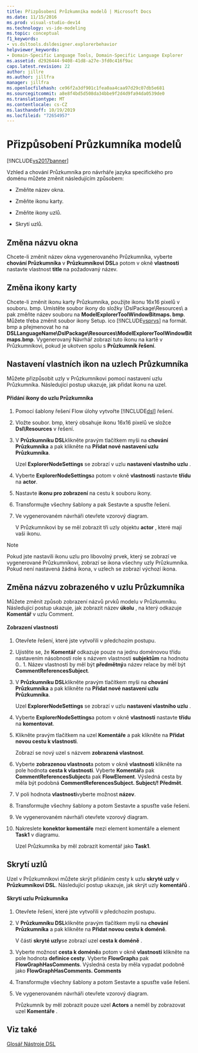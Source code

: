 ```yaml
---
title: Přizpůsobení Průzkumníka modelů | Microsoft Docs
ms.date: 11/15/2016
ms.prod: visual-studio-dev14
ms.technology: vs-ide-modeling
ms.topic: conceptual
f1_keywords:
- vs.dsltools.dsldesigner.explorerbehavior
helpviewer_keywords:
- Domain-Specific Language Tools, Domain-Specific Language Explorer
ms.assetid: d2926444-9408-41d8-a27e-3fd0c416f9ac
caps.latest.revision: 22
author: jillre
ms.author: jillfra
manager: jillfra
ms.openlocfilehash: ce96f2a3df901c1fea0aa4caa97d29c07db5e681
ms.sourcegitcommit: a8e8f4bd5d508da34bbe9f2d4d9fa94da0539de0
ms.translationtype: MT
ms.contentlocale: cs-CZ
ms.lasthandoff: 10/19/2019
ms.locfileid: "72654957"
---
```

# <a name="customizing-the-model-explorer"></a>Přizpůsobení Průzkumníka modelů
[!INCLUDE[vs2017banner](../includes/vs2017banner.md)]

Vzhled a chování Průzkumníka pro návrháře jazyka specifického pro doménu můžete změnit následujícím způsobem:

- Změňte název okna.

- Změňte ikonu karty.

- Změňte ikony uzlů.

- Skrytí uzlů.

## <a name="changing-the-window-title"></a>Změna názvu okna
 Chcete-li změnit název okna vygenerovaného Průzkumníka, vyberte **chování Průzkumníka** v **Průzkumníkovi DSL**a potom v okně **vlastnosti** nastavte vlastnost **title** na požadovaný název.

## <a name="changing-the-tab-icon"></a>Změna ikony karty
 Chcete-li změnit ikonu karty Průzkumníka, použijte ikonu 16x16 pixelů v souboru. bmp. Umístěte soubor ikony do složky \DslPackage\Resources\ a pak změňte název souboru na **ModelExplorerToolWindowBitmaps. bmp**. Můžete třeba změnit soubor ikony Setup. ico [!INCLUDE[vsprvs](../includes/vsprvs-md.md)] na formát. bmp a přejmenovat ho na **DSLLanguageName\DslPackage\Resources\ModelExplorerToolWindowBitmaps.bmp**. Vygenerovaný Návrhář zobrazí tuto ikonu na kartě v Průzkumníkovi, pokud je ukotven spolu s **Průzkumník řešení**.

## <a name="setting-custom-icons-on-explorer-nodes"></a>Nastavení vlastních ikon na uzlech Průzkumníka
 Můžete přizpůsobit uzly v Průzkumníkovi pomocí nastavení uzlu Průzkumníka. Následující postup ukazuje, jak přidat ikonu na uzel.

#### <a name="to-add-an-icon-to-an-explorer-node"></a>Přidání ikony do uzlu Průzkumníka

1. Pomocí šablony řešení Flow úlohy vytvořte [!INCLUDE[dsl](../includes/dsl-md.md)] řešení.

2. Vložte soubor. bmp, který obsahuje ikonu 16x16 pixelů ve složce **Dsl\Resources** v řešení.

3. V **Průzkumníku DSL**klikněte pravým tlačítkem myši na **chování Průzkumníka** a pak klikněte na **Přidat nové nastavení uzlu Průzkumníka**.

     Uzel **ExplorerNodeSettings** se zobrazí v uzlu **nastavení vlastního uzlu** .

4. Vyberte **ExplorerNodeSettings**a potom v okně **vlastnosti** nastavte **třídu** na **actor**.

5. Nastavte **ikonu pro zobrazení** na cestu k souboru ikony.

6. Transformujte všechny šablony a pak Sestavte a spusťte řešení.

7. Ve vygenerovaném návrháři otevřete vzorový diagram.

     V Průzkumníkovi by se měl zobrazit tři uzly objektu **actor** , které mají vaši ikonu.

> [!NOTE]
> Pokud jste nastavili ikonu uzlu pro libovolný prvek, který se zobrazí ve vygenerované Průzkumníkovi, zobrazí se ikona všechny uzly Průzkumníka. Pokud není nastavená žádná ikona, v uzlech se zobrazí výchozí ikona.

## <a name="changing-the-name-displayed-on-an-explorer-node"></a>Změna názvu zobrazeného v uzlu Průzkumníka
 Můžete změnit způsob zobrazení názvů prvků modelu v Průzkumníku. Následující postup ukazuje, jak zobrazit název **úkolu** , na který odkazuje **Komentář** v uzlu Comment.

#### <a name="to-display-a-property"></a>Zobrazení vlastnosti

1. Otevřete řešení, které jste vytvořili v předchozím postupu.

2. Ujistěte se, že **Komentář** odkazuje pouze na jednu doménovou třídu nastavením násobnosti role s názvem vlastnosti **subjektům** na hodnotu 0.. 1. Název vlastnosti by měl být **předmětný**a název relace by měl být **CommentReferencesSubject**.

3. V **Průzkumníku DSL**klikněte pravým tlačítkem myši na **chování Průzkumníka** a pak klikněte na **Přidat nové nastavení uzlu Průzkumníka**.

     Uzel **ExplorerNodeSettings** se zobrazí v uzlu **nastavení vlastního uzlu** .

4. Vyberte **ExplorerNodeSettings**a potom v okně **vlastnosti** nastavte **třídu** na **komentovat**.

5. Klikněte pravým tlačítkem na uzel **Komentáře** a pak klikněte na **Přidat novou cestu k vlastnosti**.

     Zobrazí se nový uzel s názvem **zobrazená vlastnost**.

6. Vyberte **zobrazenou vlastnost**a potom v okně **vlastnosti** klikněte na pole hodnota **cesta k vlastnosti**. Vyberte **Komentář**a pak **CommentReferencesSubject**a pak **FlowElement**. Výsledná cesta by měla být podobná **CommentReferencesSubject. Subject/! Předmět**.

7. V poli hodnota **vlastnosti**vyberte možnost **název**.

8. Transformujte všechny šablony a potom Sestavte a spusťte vaše řešení.

9. Ve vygenerovaném návrháři otevřete vzorový diagram.

10. Nakreslete **konektor komentáře** mezi element komentáře a element **Task1** v diagramu.

     Uzel Průzkumníka by měl zobrazit komentář jako **Task1**.

## <a name="hiding-nodes"></a>Skrytí uzlů
 Uzel v Průzkumníkovi můžete skrýt přidáním cesty k uzlu **skryté uzly** v **Průzkumníkovi DSL**. Následující postup ukazuje, jak skrýt uzly **komentářů** .

#### <a name="to-hide-an-explorer-node"></a>Skrytí uzlu Průzkumníka

1. Otevřete řešení, které jste vytvořili v předchozím postupu.

2. V **Průzkumníku DSL**klikněte pravým tlačítkem myši na **chování Průzkumníka** a pak klikněte na **Přidat novou cestu k doméně**.

     V části **skryté uzly**se zobrazí uzel **cesta k doméně** .

3. Vyberte možnost **cesta k doméně**a potom v okně **vlastnosti** klikněte na pole hodnota **definice cesty**. Vyberte **FlowGraph**a pak **FlowGraphHasComments**. Výsledná cesta by měla vypadat podobně jako **FlowGraphHasComments. Comments**

4. Transformujte všechny šablony a potom Sestavte a spusťte vaše řešení.

5. Ve vygenerovaném návrháři otevřete vzorový diagram.

     Průzkumník by měl zobrazit pouze uzel **Actors** a neměl by zobrazovat uzel **Komentáře** .

## <a name="see-also"></a>Viz také
 [Glosář Nástroje DSL](https://msdn.microsoft.com/ca5e84cb-a315-465c-be24-76aa3df276aa)
